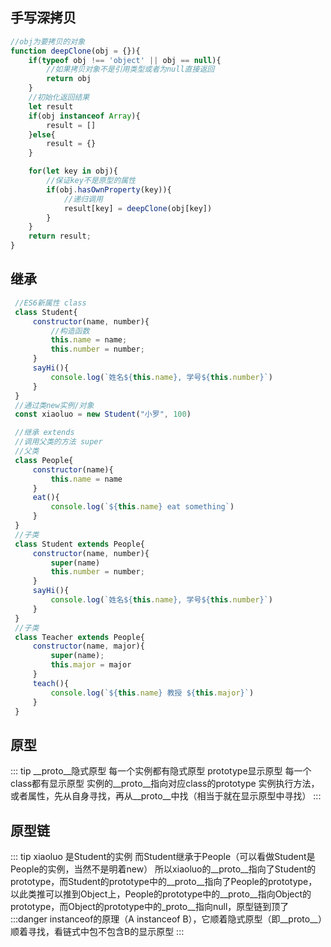 ## 手写深拷贝
``` js
//obj为要拷贝的对象
function deepClone(obj = {}){
    if(typeof obj !== 'object' || obj == null){
        //如果拷贝对象不是引用类型或者为null直接返回
        return obj
    }
    //初始化返回结果
    let result
    if(obj instanceof Array){
        result = []
    }else{
        result = {}
    }

    for(let key in obj){
        //保证key不是原型的属性
        if(obj.hasOwnProperty(key)){
            //递归调用
            result[key] = deepClone(obj[key])
        }
    }
    return result;
}
```
## 继承
``` js
 //ES6新属性 class
 class Student{
     constructor(name, number){
         //构造函数
         this.name = name;
         this.number = number;
     }
     sayHi(){
         console.log(`姓名${this.name}, 学号${this.number}`)
     }
 }
 //通过类new实例/对象
 const xiaoluo = new Student("小罗", 100)

 //继承 extends
 //调用父类的方法 super
 //父类
 class People{
     constructor(name){
         this.name = name
     }
     eat(){
         console.log(`${this.name} eat something`)
     }
 }
 //子类
 class Student extends People{
     constructor(name, number){
         super(name)
         this.number = number;
     }
     sayHi(){
         console.log(`姓名${this.name}, 学号${this.number}`)
     }
 }
 //子类
 class Teacher extends People{
     constructor(name, major){
         super(name);
         this.major = major
     }
     teach(){
         console.log(`${this.name} 教授 ${this.major}`)
     }
 }
```
## 原型
::: tip
__proto__隐式原型
每一个实例都有隐式原型
prototype显示原型
每一个class都有显示原型
实例的__proto__指向对应class的prototype
实例执行方法，或者属性，先从自身寻找，再从__proto__中找（相当于就在显示原型中寻找）
:::
## 原型链
::: tip
xiaoluo 是Student的实例 而Student继承于People（可以看做Student是People的实例，当然不是明着new）
所以xiaoluo的__proto__指向了Student的prototype，而Student的prototype中的__proto__指向了People的prototype，以此类推可以推到Object上，People的prototype中的__proto__指向Object的prototype，而Object的prototype中的_proto__指向null，原型链到顶了
:::danger
instanceof的原理（A instanceof B），它顺着隐式原型（即__proto__）顺着寻找，看链式中包不包含B的显示原型
:::